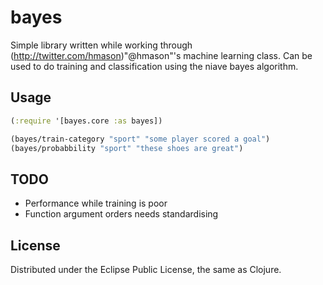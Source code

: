 # bayes

Simple library written while working through (http://twitter.com/hmason)"@hmason"'s machine
learning class.  Can be used to do training and classification using the
niave bayes algorithm.

## Usage

```clojure
(:require '[bayes.core :as bayes])

(bayes/train-category "sport" "some player scored a goal")
(bayes/probabbility "sport" "these shoes are great")
```

## TODO

* Performance while training is poor
* Function argument orders needs standardising

## License

Distributed under the Eclipse Public License, the same as Clojure.
